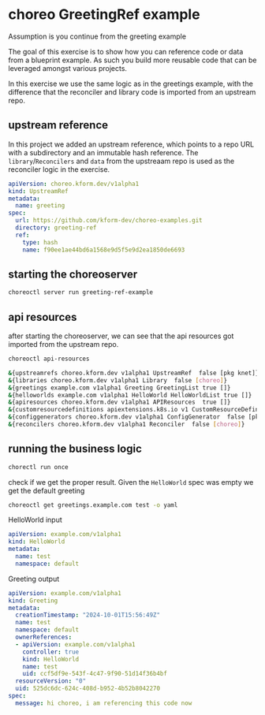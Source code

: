 # choreo GreetingRef example

Assumption is you continue from the greeting example

The goal of this exercise is to show how you can reference code or data from a blueprint example. As such you build more reusable code that can be leveraged amongst various projects.

In this exercise we use the same logic as in the greetings example, with the difference that the reconciler and library code is imported from an upstream repo.

## upstream reference

In this project we added an upstream reference, which points to a repo URL with a subdirectory and an immutable hash reference. The `library`/`Reconcilers` and `data` from the upstreaam repo is used as the reconciler logic in the exercise.

```yaml
apiVersion: choreo.kform.dev/v1alpha1
kind: UpstreamRef
metadata:
  name: greeting
spec:
  url: https://github.com/kform-dev/choreo-examples.git
  directory: greeting-ref
  ref:
    type: hash
    name: f90ee1ae44bd6a1568e9d5f5e9d2ea1850de6693
```

## starting the choreoserver

```bash
choreoctl server run greeting-ref-example
```

## api resources

after starting the choreoserver, we can see that the api resources got imported from the upstream repo.

```bash
choreoctl api-resources
```

```bash
&{upstreamrefs choreo.kform.dev v1alpha1 UpstreamRef  false [pkg knet]}
&{libraries choreo.kform.dev v1alpha1 Library  false [choreo]}
&{greetings example.com v1alpha1 Greeting GreetingList true []}
&{helloworlds example.com v1alpha1 HelloWorld HelloWorldList true []}
&{apiresources choreo.kform.dev v1alpha1 APIResources  true []}
&{customresourcedefinitions apiextensions.k8s.io v1 CustomResourceDefinition  false []}
&{configgenerators choreo.kform.dev v1alpha1 ConfigGenerator  false [pkg knet]}
&{reconcilers choreo.kform.dev v1alpha1 Reconciler  false [choreo]}
```

## running the business logic

```bash
chorectl run once
```

check if we get the proper result. Given the `HelloWorld` spec was empty we get the default greeting

```bash
choreoctl get greetings.example.com test -o yaml
```

HelloWorld input

```yaml
apiVersion: example.com/v1alpha1
kind: HelloWorld
metadata:
  name: test
  namespace: default
```

Greeting output

```yaml
apiVersion: example.com/v1alpha1
kind: Greeting
metadata:
  creationTimestamp: "2024-10-01T15:56:49Z"
  name: test
  namespace: default
  ownerReferences:
  - apiVersion: example.com/v1alpha1
    controller: true
    kind: HelloWorld
    name: test
    uid: ccf5df9e-543f-4c47-9f90-51d14f36b4bf
  resourceVersion: "0"
  uid: 525dc6dc-624c-408d-b952-4b52b8042270
spec:
  message: hi choreo, i am referencing this code now
```
